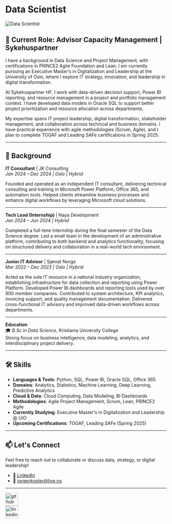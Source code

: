# Data Scientist  
![Data Scientist](https://miro.medium.com/max/870/1*14v1pUZwr516557dpS-oYw.jpeg)

## 💼 Current Role: Advisor Capacity Management | Sykehuspartner

I have a background in Data Science and Project Management, with certifications in PRINCE2 Agile Foundation and Lean. I am currently pursuing an Executive Master’s in Digitalization and Leadership at the University of Oslo, where I explore IT strategy, innovation, and leadership in digital transformation.

At Sykehuspartner HF, I work with data-driven decision support, Power BI reporting, and resource management in a project and portfolio management context. I have developed data models in Oracle SQL to support better project prioritization and resource allocation across departments.

My expertise spans IT project leadership, digital transformation, stakeholder management, and collaboration across technical and business domains. I have practical experience with agile methodologies (Scrum, Agile), and I plan to complete TOGAF and Leading SAFe certifications in Spring 2025.

---

## 🧠 Background

**IT Consultant** | JK Consulting  
*Jan 2024 – Dec 2024 | Oslo | Hybrid*

Founded and operated as an independent IT consultant, delivering technical consulting and training in Microsoft Power Platform, Office 365, and automation tools. Helped clients streamline business processes and enhance digital workflows by leveraging Microsoft cloud solutions.

---

**Tech Lead (Internship)** | Naya Development  
*Jan 2024 – Jun 2024 | Hybrid*

Completed a full-time internship during the final semester of the Data Science degree. Led a small team in the development of an administrative platform, contributing to both backend and analytics functionality, focusing on structured delivery and collaboration in a real-world tech environment.

---

**Junior IT Advisor** | Sjømat Norge  
*Mar 2022 – Dec 2023 | Oslo | Hybrid*

Acted as the sole IT resource in a national industry organization, establishing infrastructure for data collection and reporting using Power Platform. Developed Power BI dashboards and reporting tools used by over 900 member companies. Contributed to system architecture, KPI analytics, invoicing support, and quality management documentation. Delivered cross-functional IT advisory and improved data-driven workflows across departments.

---

**Education**  
🎓 *B.Sc in Data Science*, Kristiania University College  
 Strong focus on business intelligence, data modeling, analytics, and interdisciplinary project delivery.

---

## 🛠️ Skills

- **Languages & Tools**: Python, SQL, Power BI, Oracle SQL, Office 365  
- **Domains**: Analytics, Statistics, Machine Learning, Deep Learning, Predictive Analytics  
- **Cloud & Data**: Cloud Computing, Data Modeling, BI Dashboards  
- **Methodologies**: Agile Project Management, Scrum, Lean, PRINCE2 Agile  
- **Currently Studying**: Executive Master's in Digitalization and Leadership @ UiO  
- **Upcoming Certifications**: TOGAF, Leading SAFe (Spring 2025)

---

## 📫 Let's Connect

Feel free to reach out to collaborate or discuss data, strategy, or digital leadership!

- 🔗 [LinkedIn](https://www.linkedin.com/in/jørgen-andre-koster-0b3760190/)
- 📧 jorgenkoster@live.no

---

[<img src='https://cdn.jsdelivr.net/npm/simple-icons@3.0.1/icons/github.svg' alt='github' height='40'>](https://github.com/Kozter)  
[<img src='https://cdn.jsdelivr.net/npm/simple-icons@3.0.1/icons/linkedin.svg' alt='linkedin' height='40'>](https://www.linkedin.com/in/jørgen-andre-koster-0b3760190/)
